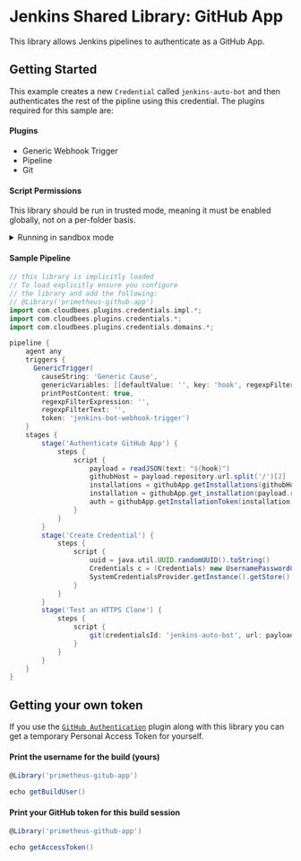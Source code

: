 # Jenkins Shared Library: GitHub App
This library allows Jenkins pipelines to authenticate as a GitHub App. 

## Getting Started
This example creates a new `Credential` called `jenkins-auto-bot` and then authenticates the rest of the pipline using this credential.  The plugins required for this sample are:

#### Plugins
- Generic Webhook Trigger
- Pipeline
- Git

#### Script Permissions
This library should be run in trusted mode, meaning it must be enabled globally, not on a per-folder basis.

<details><summary>Running in sandbox mode</summary>

If running this as a shared pipeline (per folder) you may have to enable permissions to `Allow In-Process Script Approval`. These permissions are required when using shared libraries as the pipelines are executed in `sandbox` mode. You can add the functions directly to a pipeline file to avoid this.
- `method com.cloudbees.plugins.credentials.CredentialsStore addCredentials com.cloudbees.plugins.credentials.domains.Domain com.cloudbees.plugins.credentials.Credentials`
- `method com.cloudbees.plugins.credentials.SystemCredentialsProvider getStore`
- `method java.lang.String getBytes`
- `new com.cloudbees.plugins.credentials.impl.UsernamePasswordCredentialsImpl com.cloudbees.plugins.credentials.CredentialsScope java.lang.String java.lang.String java.lang.String java.lang.String`
- `new java.lang.String byte[]`
- `staticField com.cloudbees.plugins.credentials.CredentialsScope GLOBAL`
- `staticMethod com.cloudbees.plugins.credentials.SystemCredentialsProvider getInstance`
- `staticMethod com.cloudbees.plugins.credentials.domains.Domain global`
- `staticMethod org.apache.commons.codec.binary.Base64 encodeBase64 byte[]`
- `staticMethod org.codehaus.groovy.runtime.DefaultGroovyMethods print groovy.lang.Closure java.lang.Object`

</details>

#### Sample Pipeline
```groovy
// this library is implicitly loaded
// To load explicitly ensure you configure
// the library and add the following:
// @Library('primetheus-github-app')
import com.cloudbees.plugins.credentials.impl.*;
import com.cloudbees.plugins.credentials.*;
import com.cloudbees.plugins.credentials.domains.*;

pipeline {
    agent any
    triggers {
      GenericTrigger(
        causeString: 'Generic Cause', 
        genericVariables: [[defaultValue: '', key: 'hook', regexpFilter: '', value: '$']], 
        printPostContent: true, 
        regexpFilterExpression: '', 
        regexpFilterText: '', 
        token: 'jenkins-bot-webhook-trigger')
    }
    stages {
        stage('Authenticate GitHub App') {
            steps {
                script {
                    payload = readJSON(text: "${hook}")
                    githubHost = payload.repository.url.split('/')[2]
                    installations = githubApp.getInstallations(githubHost)
                    installation = githubApp.get_installation(payload.repository.owner.login, installations)
                    auth = githubApp.getInstallationToken(installation.access_tokens_url)
                }
            }
        }
        stage('Create Credential') {
            steps {
                script {
                    uuid = java.util.UUID.randomUUID().toString()
                    Credentials c = (Credentials) new UsernamePasswordCredentialsImpl(CredentialsScope.GLOBAL, "jenkins-auto-bot", "jenkins-auto-bot", "x-access-token", auth.token)
                    SystemCredentialsProvider.getInstance().getStore().addCredentials(Domain.global(), c)
                }
            }
        }
        stage('Test an HTTPS Clone') {
            steps {
                script {
                    git(credentialsId: 'jenkins-auto-bot', url: payload.repository.clone_url)
                }
            }
        }
    }
}
```

## Getting your own token
If you use the [`GitHub Authentication`](https://plugins.jenkins.io/github-oauth/) plugin along with this library you can get a temporary Personal Access Token for yourself.

#### Print the username for the build (yours)
```groovy
@Library('primetheus-gitub-app')

echo getBuildUser()
```

#### Print your GitHub token for this build session
```groovy
@Library('primetheus-github-app')

echo getAccessToken()
```
